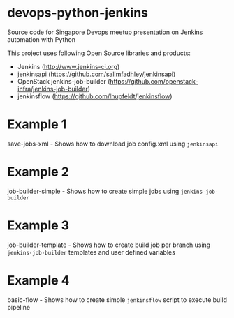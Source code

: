 devops-python-jenkins
=====================

Source code for Singapore Devops meetup presentation on Jenkins automation with Python

This project uses following Open Source libraries and products:

* Jenkins (http://www.jenkins-ci.org)
* jenkinsapi (https://github.com/salimfadhley/jenkinsapi)
* OpenStack jenkins-job-builder (https://github.com/openstack-infra/jenkins-job-builder)
* jenkinsflow (https://github.com/lhupfeldt/jenkinsflow)


Example 1
=========
save-jobs-xml - Shows how to download job config.xml using ``jenkinsapi``


Example 2
=========
job-builder-simple - Shows how to create simple jobs using ``jenkins-job-builder``


Example 3
=========
job-builder-template - Shows how to create build job per branch using ``jenkins-job-builder`` templates and user defined variables


Example 4
=========
basic-flow - Shows how to create simple ``jenkinsflow`` script to execute build pipeline

